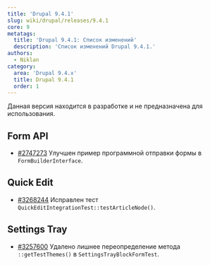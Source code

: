 ```yaml
---
title: 'Drupal 9.4.1'
slug: wiki/drupal/releases/9.4.1
core: 9
metatags:
  title: 'Drupal 9.4.1: Список изменений'
  description: 'Список изменений Drupal 9.4.1.'
authors:
  - Niklan
category:
  area: 'Drupal 9.4.x'
  title: Drupal 9.4.1
  order: 1
---
```


<Aside type="warning">

Данная версия находится в разработке и не предназначена для использования.

</Aside>

## Form API

- [#2747273](https://www.drupal.org/node/2747273) Улучшен пример программной отправки формы в `FormBuilderInterface`.

## Quick Edit

- [#3268244](https://www.drupal.org/node/3268244) Исправлен тест `QuickEditIntegrationTest::testArticleNode()`.


## Settings Tray

- [#3257600](https://www.drupal.org/node/3257600) Удалено лишнее переопределение метода `::getTestThemes()` в `SettingsTrayBlockFormTest`.
